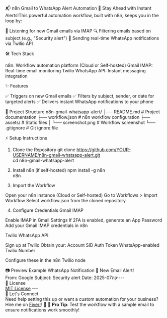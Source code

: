 📬 n8n Gmail to WhatsApp Alert Automation
🚀 Stay Ahead with Instant Alerts!This powerful automation workflow, built with n8n, keeps you in the loop by:

📧 Listening for new Gmail emails via IMAP
🔍 Filtering emails based on subject (e.g., "Security alert")
💬 Sending real-time WhatsApp notifications via Twilio API


🛠️ Tech Stack

n8n: Workflow automation platform (Cloud or Self-hosted)
Gmail IMAP: Real-time email monitoring
Twilio WhatsApp API: Instant messaging integration


✨ Features

✅ Triggers on new Gmail emails
✅ Filters by subject, sender, or date for targeted alerts
✅ Delivers instant WhatsApp notifications to your phone


📂 Project Structure
n8n-gmail-whatsapp-alert/
├── README.md              # Project documentation
├── workflow.json          # n8n workflow configuration
├── assets/                # Static files
│   └── screenshot.png     # Workflow screenshot
└── .gitignore             # Git ignore file


⚡ Setup Instructions
1. Clone the Repository
git clone https://github.com/YOUR-USERNAME/n8n-gmail-whatsapp-alert.git  
cd n8n-gmail-whatsapp-alert  

2. Install n8n (if self-hosted)
npm install -g n8n  
n8n  

3. Import the Workflow

Open your n8n instance (Cloud or Self-hosted)
Go to Workflows > Import Workflow
Select workflow.json from the cloned repository

4. Configure Credentials
Gmail IMAP

Enable IMAP in Gmail Settings
If 2FA is enabled, generate an App Password
Add your Gmail IMAP credentials in n8n

Twilio WhatsApp API

Sign up at Twilio
Obtain your:
Account SID
Auth Token
WhatsApp-enabled Twilio Number


Configure these in the n8n Twilio node


📷 Preview
Example WhatsApp Notification
📧 New Email Alert!  \
From: Google  Subject: Security alert  Date: 2025-07יקה---\
📄 License  \
[MIT License](https://opensource.org/licenses/MIT)  ---\
🤝 Let's Connect  \
Need help setting this up or want a custom automation for your business?  Hire me on [Fiverr](https://www.fiverr.com/)! 💼  🌟 **Pro Tip**: Test the workflow with a sample email to ensure notifications work smoothly!
